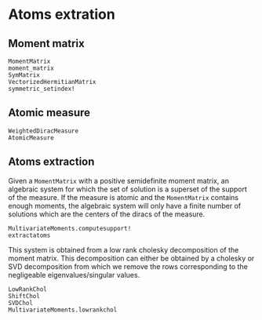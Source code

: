 # Atoms extration

## Moment matrix

```@docs
MomentMatrix
moment_matrix
SymMatrix
VectorizedHermitianMatrix
symmetric_setindex!
```

## Atomic measure

```@docs
WeightedDiracMeasure
AtomicMeasure
```

## Atoms extraction

Given a `MomentMatrix` with a positive semidefinite moment matrix,
an algebraic system for which the set of solution is a superset of the support of the measure.
If the measure is atomic and the `MomentMatrix` contains enough moments,
the algebraic system will only have a finite number of solutions which are the centers
of the diracs of the measure.

```@docs
MultivariateMoments.computesupport!
extractatoms
```

This system is obtained from a low rank cholesky decomposition of the moment matrix.
This decomposition can either be obtained by a cholesky or SVD decomposition from which we remove the rows corresponding to the negligeable eigenvalues/singular values.

```@docs
LowRankChol
ShiftChol
SVDChol
MultivariateMoments.lowrankchol
```
